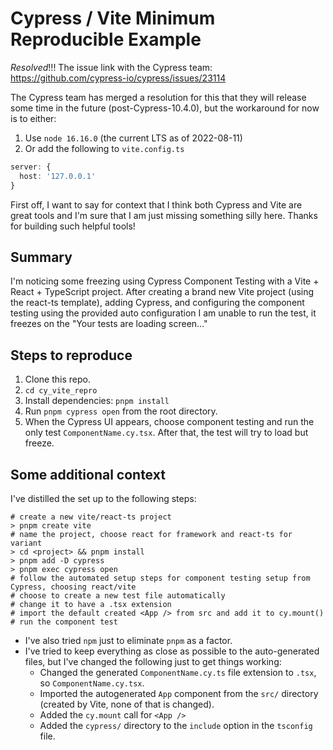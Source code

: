# Cypress / Vite Minimum Reproducible Example

*Resolved*!!!
The issue link with the Cypress team: https://github.com/cypress-io/cypress/issues/23114

The Cypress team has merged a resolution for this that they will release some time in the future (post-Cypress-10.4.0), but the workaround for now is to either:
1. Use `node 16.16.0` (the current LTS as of 2022-08-11)
1. Or add the following to `vite.config.ts`
```typescript
server: {
  host: '127.0.0.1'
}
```

First off, I want to say for context that I think both Cypress and Vite are great tools and I'm sure that I am just missing something silly here. Thanks for building such helpful tools!

## Summary
I'm noticing some freezing using Cypress Component Testing with a Vite + React + TypeScript project. After creating a brand new Vite project (using the react-ts template), adding Cypress, and configuring the component testing using the provided auto configuration I am unable to run the test, it freezes on the "Your tests are loading screen..."

## Steps to reproduce
1. Clone this repo.
1. `cd cy_vite_repro`
1. Install dependencies: `pnpm install`
1. Run `pnpm cypress open` from the root directory.
1. When the Cypress UI appears, choose component testing and run the only test `ComponentName.cy.tsx`. After that, the test will try to load but freeze.

## Some additional context
I've distilled the set up to the following steps:

```shell
# create a new vite/react-ts project
> pnpm create vite
# name the project, choose react for framework and react-ts for variant
> cd <project> && pnpm install
> pnpm add -D cypress
> pnpm exec cypress open
# follow the automated setup steps for component testing setup from Cypress, choosing react/vite
# choose to create a new test file automatically
# change it to have a .tsx extension
# import the default created <App /> from src and add it to cy.mount()
# run the component test
```

- I've also tried `npm` just to eliminate `pnpm` as a factor.
- I've tried to keep everything as close as possible to the auto-generated files, but I've changed the following just to get things working:
  - Changed the generated `ComponentName.cy.ts` file extension to `.tsx`, so `ComponentName.cy.tsx`.
  - Imported the autogenerated `App` component from the `src/` directory (created by Vite, none of that is changed).
  - Added the `cy.mount` call for `<App />`
  - Added the `cypress/` directory to the `include` option in the `tsconfig` file.
